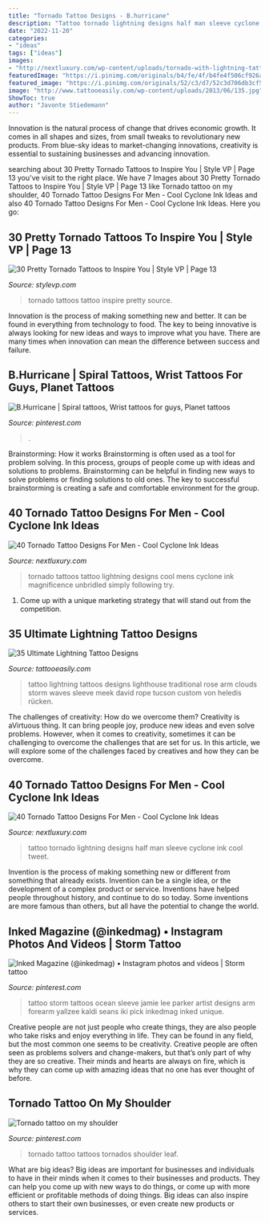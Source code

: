 ```yaml
---
title: "Tornado Tattoo Designs - B.hurricane"
description: "Tattoo tornado lightning designs half man sleeve cyclone ink cool tweet"
date: "2022-11-20"
categories:
- "ideas"
tags: ["ideas"]
images:
- "http://nextluxury.com/wp-content/uploads/tornado-with-lightning-tattoo-on-man-half-sleeve-design.jpg"
featuredImage: "https://i.pinimg.com/originals/b4/fe/4f/b4fe4f506cf926a511c0c2a2d6ae1701.jpg"
featured_image: "https://i.pinimg.com/originals/52/c3/d7/52c3d706db3cf57b21a413b7a2389170.jpg"
image: "http://www.tattooeasily.com/wp-content/uploads/2013/06/135.jpg"
ShowToc: true
author: "Javonte Stiedemann"
---
```



Innovation is the natural process of change that drives economic growth. It comes in all shapes and sizes, from small tweaks to revolutionary new products. From blue-sky ideas to market-changing innovations, creativity is essential to sustaining businesses and advancing innovation.

	

		
searching about 30 Pretty Tornado Tattoos to Inspire You | Style VP | Page 13 you've visit to the right place. We have 7 Images about 30 Pretty Tornado Tattoos to Inspire You | Style VP | Page 13 like Tornado tattoo on my shoulder, 40 Tornado Tattoo Designs For Men - Cool Cyclone Ink Ideas and also 40 Tornado Tattoo Designs For Men - Cool Cyclone Ink Ideas. Here you go:
		
    
## 30 Pretty Tornado Tattoos To Inspire You | Style VP | Page 13

<img loading=lazy src="http://www.stylevp.com/wp-content/uploads/2020/08/13-Tornado-Tattoos.jpg" onerror="this.onerror=null;this.src='https://tse3.mm.bing.net/th?id=OIP.pvjISVfuFxQELB628RA-ZAHaIy&amp;pid=15.1';" alt="30 Pretty Tornado Tattoos to Inspire You | Style VP | Page 13">

_Source: stylevp.com_

>tornado tattoos tattoo inspire pretty source. 

	

Innovation is the process of making something new and better. It can be found in everything from technology to food. The key to being innovative is always looking for new ideas and ways to improve what you have. There are many times when innovation can mean the difference between success and failure.

    
## B.Hurricane | Spiral Tattoos, Wrist Tattoos For Guys, Planet Tattoos

<img loading=lazy src="https://i.pinimg.com/originals/b4/fe/4f/b4fe4f506cf926a511c0c2a2d6ae1701.jpg" onerror="this.onerror=null;this.src='https://tse3.mm.bing.net/th?id=OIP.wucRZ7Yrfpt637WFXzC8mwHaHT&amp;pid=15.1';" alt="B.Hurricane | Spiral tattoos, Wrist tattoos for guys, Planet tattoos">

_Source: pinterest.com_

>. 

	

Brainstorming: How it works
Brainstorming is often used as a tool for problem solving. In this process, groups of people come up with ideas and solutions to problems. Brainstorming can be helpful in finding new ways to solve problems or finding solutions to old ones. The key to successful brainstorming is creating a safe and comfortable environment for the group.

    
## 40 Tornado Tattoo Designs For Men - Cool Cyclone Ink Ideas

<img loading=lazy src="http://nextluxury.com/wp-content/uploads/awesome-tornado-and-lightning-mens-arm-tattoos.jpg" onerror="this.onerror=null;this.src='https://tse2.mm.bing.net/th?id=OIP.MvZHKiiKEfIQHdLidsIxqQHaHa&amp;pid=15.1';" alt="40 Tornado Tattoo Designs For Men - Cool Cyclone Ink Ideas">

_Source: nextluxury.com_

>tornado tattoos tattoo lightning designs cool mens cyclone ink magnificence unbridled simply following try. 

	

1. Come up with a unique marketing strategy that will stand out from the competition.

    
## 35 Ultimate Lightning Tattoo Designs

<img loading=lazy src="http://www.tattooeasily.com/wp-content/uploads/2013/06/135.jpg" onerror="this.onerror=null;this.src='https://tse1.mm.bing.net/th?id=OIP.nyoRUuVgapBorDDByX-0eQHaJ7&amp;pid=15.1';" alt="35 Ultimate Lightning Tattoo Designs">

_Source: tattooeasily.com_

>tattoo lightning tattoos designs lighthouse traditional rose arm clouds storm waves sleeve meek david rope tucson custom von heledis rücken. 

	

The challenges of creativity: How do we overcome them?
Creativity is aVirtuous thing. It can bring people joy, produce new ideas and even solve problems. However, when it comes to creativity, sometimes it can be challenging to overcome the challenges that are set for us. In this article, we will explore some of the challenges faced by creatives and how they can be overcome.

    
## 40 Tornado Tattoo Designs For Men - Cool Cyclone Ink Ideas

<img loading=lazy src="http://nextluxury.com/wp-content/uploads/tornado-with-lightning-tattoo-on-man-half-sleeve-design.jpg" onerror="this.onerror=null;this.src='https://tse3.mm.bing.net/th?id=OIP.WyH1L1Id-xkgiOUizLyZWAHaG9&amp;pid=15.1';" alt="40 Tornado Tattoo Designs For Men - Cool Cyclone Ink Ideas">

_Source: nextluxury.com_

>tattoo tornado lightning designs half man sleeve cyclone ink cool tweet. 

	

Invention is the process of making something new or different from something that already exists. Invention can be a single idea, or the development of a complex product or service. Inventions have helped people throughout history, and continue to do so today. Some inventions are more famous than others, but all have the potential to change the world.

    
## Inked Magazine (@inkedmag) • Instagram Photos And Videos | Storm Tattoo

<img loading=lazy src="https://i.pinimg.com/originals/3b/49/7b/3b497b8015a5f42811050698c2cbd69f.png" onerror="this.onerror=null;this.src='https://tse1.mm.bing.net/th?id=OIP.PTQXsAXE7S_kBuYy4LbddwHaHW&amp;pid=15.1';" alt="Inked Magazine (@inkedmag) • Instagram photos and videos | Storm tattoo">

_Source: pinterest.com_

>tattoo storm tattoos ocean sleeve jamie lee parker artist designs arm forearm yallzee kaldi seans iki pick inkedmag inked unique. 

	

Creative people are not just people who create things, they are also people who take risks and enjoy everything in life. They can be found in any field, but the most common one seems to be creativity. Creative people are often seen as problems solvers and change-makers, but that’s only part of why they are so creative. Their minds and hearts are always on fire, which is why they can come up with amazing ideas that no one has ever thought of before.

    
## Tornado Tattoo On My Shoulder

<img loading=lazy src="https://i.pinimg.com/originals/52/c3/d7/52c3d706db3cf57b21a413b7a2389170.jpg" onerror="this.onerror=null;this.src='https://tse2.mm.bing.net/th?id=OIP.nOlFtATp_kNd0bLcR9a_WAHaJ6&amp;pid=15.1';" alt="Tornado tattoo on my shoulder">

_Source: pinterest.com_

>tornado tattoo tattoos tornados shoulder leaf. 

	

What are big ideas?
Big ideas are important for businesses and individuals to have in their minds when it comes to their businesses and products. They can help you come up with new ways to do things, or come up with more efficient or profitable methods of doing things. Big ideas can also inspire others to start their own businesses, or even create new products or services.

